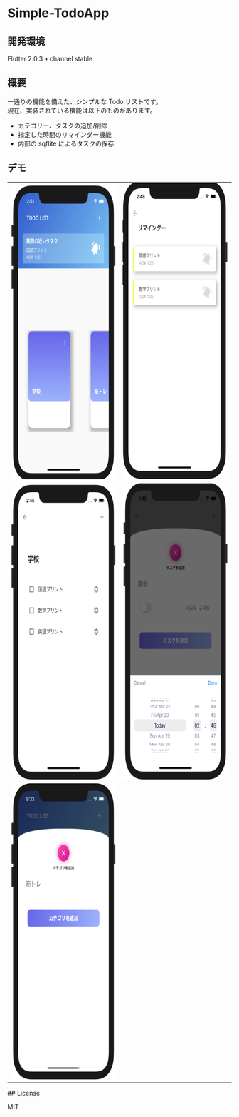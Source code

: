 # Simple-TodoApp

## 開発環境

Flutter 2.0.3 • channel stable

## 概要

一通りの機能を備えた、シンプルな Todo リストです。  
現在、実装されている機能は以下のものがあります。

- カテゴリー、タスクの追加/削除
- 指定した時間のリマインダー機能
- 内部の sqflite によるタスクの保存

## デモ

<table>
    <tr>
      <td><img src='readme_images/home.png' width='330px' height='665px'></td>
      <td><img src='readme_images/reminder.png' width='330px' height='665px'></td>
    </tr>
    <tr>
      <td><img src='readme_images/task.png' width='330px' height='665px'></td>
      <td><img src='readme_images/time.png' width='330px' height='665px'></td>
    </tr>
    <tr>
      <td><img src='readme_images/add_todo.png' width='330px' height='665px'></td>
    </tr>
  </table>
## License

MIT
